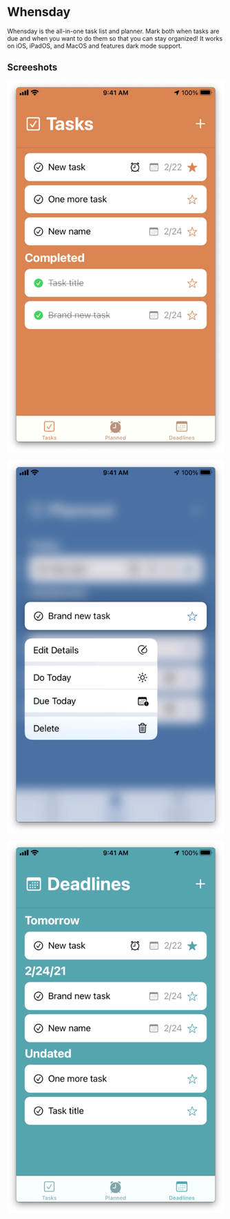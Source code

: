 # Whensday

Whensday is the all-in-one task list and planner. Mark both when tasks are due and when you want to do them so that you can stay organized! It works on iOS, iPadOS, and MacOS and features dark mode support.



## Screeshots

![tasks_ios](https://github.com/fraander/-swiftuijam_feb2021/blob/main/README%20assets/tasks_ios.png)

![planned_ios](https://github.com/fraander/-swiftuijam_feb2021/blob/main/README%20assets/planned_ios.png)

![deadlines_ios](https://github.com/fraander/-swiftuijam_feb2021/blob/main/README%20assets/deadlines_ios.png)
